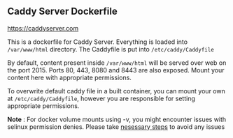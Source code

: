 ## Caddy Server Dockerfile
https://caddyserver.com

This is a dockerfile for Caddy Server. Everything is loaded into `/var/www/html` directory. The Caddyfile is put into `/etc/caddy/Caddyfile`

By default, content present inside `/var/www/html` will be served over web on the port 2015. Ports 80, 443, 8080 and 8443 are also exposed. Mount your content here with appropriate permissions.

To overwrite default caddy file in a built container, you can mount your own at `/etc/caddy/Caddyfile`, however you are responsible for setting appropriate permissions.

**Note** :
For docker volume mounts using -v, you might encounter issues with selinux permission denies. Please take [nesessary steps](http://www.projectatomic.io/blog/2015/06/using-volumes-with-docker-can-cause-problems-with-selinux/) to avoid any issues
